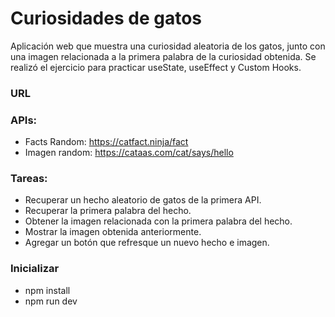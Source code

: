# Curiosidades de gatos  
Aplicación web que muestra una curiosidad aleatoria de los gatos, junto con una imagen relacionada a la primera palabra de la curiosidad obtenida. Se realizó el ejercicio para practicar useState, useEffect y Custom Hooks.  

### URL  


### APIs:  
- Facts Random: https://catfact.ninja/fact  
- Imagen random: https://cataas.com/cat/says/hello  

### Tareas:  
- Recuperar un hecho aleatorio de gatos de la primera API.
- Recuperar la primera palabra del hecho.
- Obtener la imagen relacionada con la primera palabra del hecho.
- Mostrar la imagen obtenida anteriormente.
- Agregar un botón que refresque un nuevo hecho e imagen.

### Inicializar  
- npm install
- npm run dev  




